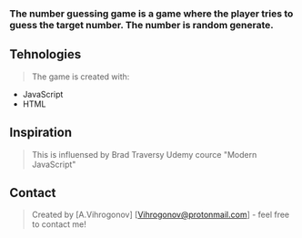 ### The number guessing game is a game where the player tries to guess the target number. The number is random generate.

## Tehnologies
> The game is created with:

* JavaScript 
* HTML

## Inspiration
>This is influensed by Brad Traversy Udemy cource "Modern JavaScript"

## Contact
>Created by [A.Vihrogonov] [Vihrogonov@protonmail.com] - feel free to contact me!
